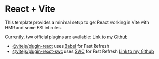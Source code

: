 # React + Vite

This template provides a minimal setup to get React working in Vite with HMR and some ESLint rules.

Currently, two official plugins are available:
[Link to my Github](https://github.com/pinargulum/se_project_react.git)
- [@vitejs/plugin-react](https://github.com/vitejs/vite-plugin-react/blob/main/packages/plugin-react/README.md) uses [Babel](https://babeljs.io/) for Fast Refresh
- [@vitejs/plugin-react-swc](https://github.com/vitejs/vite-plugin-react-swc) uses [SWC](https://swc.rs/) for Fast Refresh
[Link to my Github](https://github.com/pinargulum/se_project_react.git)

